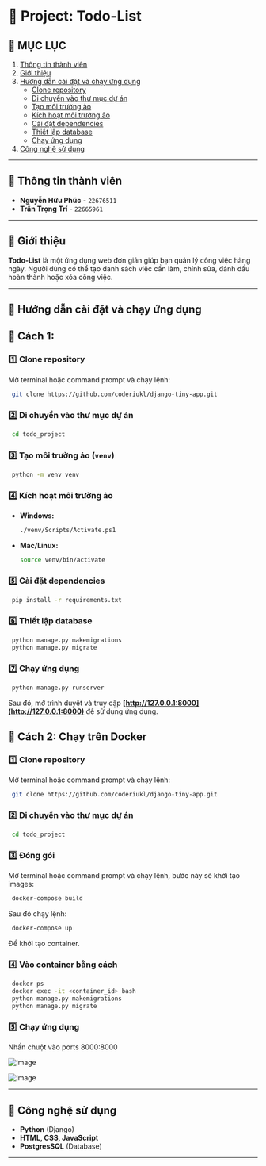 # 📌 Project: Todo-List

## 📑 MỤC LỤC
1. [Thông tin thành viên](#👥-thông-tin-thành-viên)
2. [Giới thiệu](#📖-giới-thiệu)
3. [Hướng dẫn cài đặt và chạy ứng dụng](#🚀-hướng-dẫn-cài-đặt-và-chạy-ứng-dụng)
   - [Clone repository](#1️⃣-clone-repository)
   - [Di chuyển vào thư mục dự án](#2️⃣-di-chuyển-vào-thư-mục-dự-án)
   - [Tạo môi trường ảo](#3️⃣-tạo-môi-trường-ảo-venv)
   - [Kích hoạt môi trường ảo](#4️⃣-kích-hoạt-môi-trường-ảo)
   - [Cài đặt dependencies](#5️⃣-cài-đặt-dependencies)
   - [Thiết lập database](#6️⃣-thiết-lập-database)
   - [Chạy ứng dụng](#7️⃣-chạy-ứng-dụng)
4. [Công nghệ sử dụng](#📌-công-nghệ-sử-dụng)


---

## 👥 Thông tin thành viên
- **Nguyễn Hữu Phúc** - `22676511`
- **Trần Trọng Trí** - `22665961`

---

## 📖 Giới thiệu
**Todo-List** là một ứng dụng web đơn giản giúp bạn quản lý công việc hàng ngày. Người dùng có thể tạo danh sách việc cần làm, chỉnh sửa, đánh dấu hoàn thành hoặc xóa công việc.

---

## 🚀 Hướng dẫn cài đặt và chạy ứng dụng

## 🚀 Cách 1:

### 1️⃣ **Clone repository**
Mở terminal hoặc command prompt và chạy lệnh:
```sh
 git clone https://github.com/coderiukl/django-tiny-app.git
```

### 2️⃣ **Di chuyển vào thư mục dự án**
```sh
 cd todo_project
```

### 3️⃣ **Tạo môi trường ảo (`venv`)**
```sh
 python -m venv venv
```

### 4️⃣ **Kích hoạt môi trường ảo**
- **Windows:**
  ```sh
  ./venv/Scripts/Activate.ps1
  ```
- **Mac/Linux:**
  ```sh
  source venv/bin/activate
  ```

### 5️⃣ **Cài đặt dependencies**
```sh
 pip install -r requirements.txt
```

### 6️⃣ **Thiết lập database**
```sh
 python manage.py makemigrations
 python manage.py migrate
```

### 7️⃣ **Chạy ứng dụng**
```sh
 python manage.py runserver
```

Sau đó, mở trình duyệt và truy cập **[http://127.0.0.1:8000](http://127.0.0.1:8000)** để sử dụng ứng dụng.

## 🚀 Cách 2: Chạy trên Docker

### 1️⃣ **Clone repository**
Mở terminal hoặc command prompt và chạy lệnh:
```sh
 git clone https://github.com/coderiukl/django-tiny-app.git
```
### 2️⃣ **Di chuyển vào thư mục dự án**
```sh
 cd todo_project
```
### 3️⃣ **Đóng gói**
Mở terminal hoặc command prompt và chạy lệnh, bước này sẽ khởi tạo images:
```sh
 docker-compose build 
```
Sau đó chạy lệnh:
```sh
 docker-compose up
```
Để khởi tạo container.
### 4️⃣ **Vào container bằng cách**
```sh
 docker ps
 docker exec -it <container_id> bash
 python manage.py makemigrations
 python manage.py migrate
```
### 5️⃣ **Chạy ứng dụng**
Nhấn chuột vào ports 8000:8000

![image](https://github.com/user-attachments/assets/1c65f73f-e395-421f-a58e-dc791c7fd0d6)

![image](https://github.com/user-attachments/assets/9b6790ce-808c-4f69-ac5d-5304e4b6deb7)

---

## 📌 Công nghệ sử dụng
- **Python** (Django)
- **HTML, CSS, JavaScript**
- **PostgresSQL** (Database)

---


